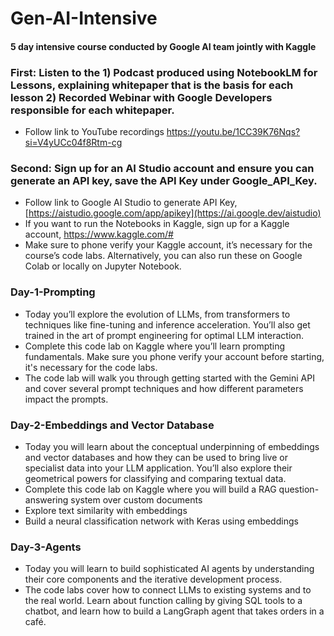 # Gen-AI-Intensive
#### 5 day intensive course conducted by Google AI team jointly with Kaggle
### First: Listen to the 1) Podcast produced using NotebookLM for Lessons, explaining whitepaper that is the basis for each lesson 2) Recorded Webinar with Google Developers responsible for each whitepaper. 
- Follow link to YouTube recordings https://youtu.be/1CC39K76Nqs?si=V4yUCc04f8Rtm-cg
### Second: Sign up for an  AI Studio account and ensure you can generate an API key, save the API Key under Google_API_Key.  
- Follow link to Google AI Studio to generate API Key, [https://aistudio.google.com/app/apikey](https://ai.google.dev/aistudio)
- If you want to run the Notebooks in Kaggle, sign up for a Kaggle account, https://www.kaggle.com/# 
- Make sure to phone verify your Kaggle account, it’s necessary for the course’s code labs. Alternatively, you can also run these on Google Colab or locally on Jupyter Notebook.
### Day-1-Prompting
- Today you’ll explore the evolution of LLMs, from transformers to techniques like fine-tuning and inference acceleration. You’ll also get trained in the art of prompt engineering for optimal LLM interaction.
- Complete this code lab on Kaggle where you’ll learn prompting fundamentals. Make sure you phone verify your account before starting, it's necessary for the code labs.
- The code lab will walk you through getting started with the Gemini API and cover several prompt techniques and how different parameters impact the prompts.
### Day-2-Embeddings and Vector Database
- Today you will learn about the conceptual underpinning of embeddings and vector databases and how they can be used to bring live or specialist data into your LLM application. You’ll also explore their geometrical powers for classifying and comparing textual data.
- Complete this code lab on Kaggle where you will build a RAG question-answering system over custom documents
- Explore text similarity with embeddings
- Build a neural classification network with Keras using embeddings
### Day-3-Agents
- Today you will learn to build sophisticated AI agents by understanding their core components and the iterative development process.
- The code labs cover how to connect LLMs to existing systems and to the real world. Learn about function calling by giving SQL tools to a chatbot, and learn how to build a LangGraph agent that takes orders in a café.
